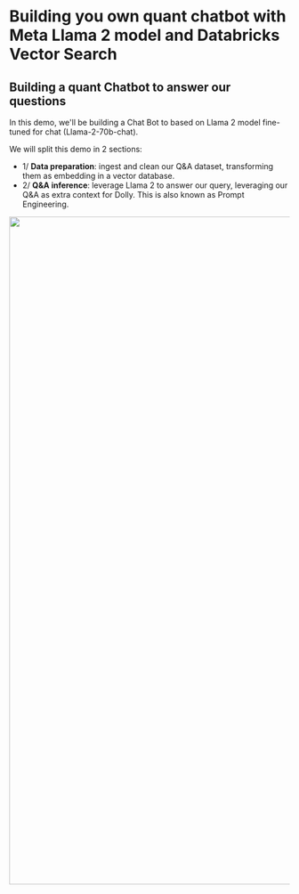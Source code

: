# Building you own quant chatbot with Meta Llama 2 model and Databricks Vector Search

## Building a quant Chatbot to answer our questions

In this demo, we'll be building a Chat Bot to based on Llama 2 model fine-tuned for chat (Llama-2-70b-chat). 

We will split this demo in 2 sections:

- 1/ **Data preparation**: ingest and clean our Q&A dataset, transforming them as embedding in a vector database.
- 2/ **Q&A inference**: leverage Llama 2 to answer our query, leveraging our Q&A as extra context for Dolly. This is also known as Prompt Engineering.


<img style="margin: auto; display: block" width="1200px" src="https://raw.githubusercontent.com/manganganath/Llama2-quant-chatbot/blob/main/_images/overview.png">
